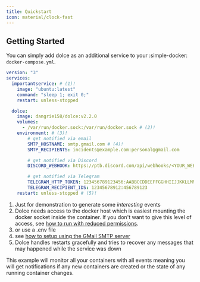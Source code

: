```yaml
---
title: Quickstart
icon: material/clock-fast
---
```


## Getting Started

You can simply add dolce as an additional service to your :simple-docker: `docker-compose.yml`.

```yaml title="docker-compose.yml"
version: "3"
services:
  importantservice: # (1)!
    image: "ubuntu:latest"
    command: "sleep 1; exit 0;"
    restart: unless-stopped

  dolce:
    image: dangrie158/dolce:v2.2.0
    volumes:
      - /var/run/docker.sock:/var/run/docker.sock # (2)!
    environment: # (3)!
        # get notified via email
        SMTP_HOSTNAME: smtp.gmail.com # (4)!
        SMTP_RECIPIENTS: incidents@example.com:personal@gmail.com

        # get notified via Discord
        DISCORD_WEBHOOK: https://ptb.discord.com/api/webhooks/<YOUR_WEBHOOK>

        # get notified via Telegram
        TELEGRAM_HTTP_TOKEN: 123456789123456:AABBCCDDEEFFGGHHIIJJKKLLMM
        TELEGRAM_RECIPIENT_IDS: 12345678912:456789123
    restart: unless-stopped # (5)!
```

1. Just for demonstration to generate some _interesting_ events
2. Dolce needs access to the docker host which is easiest mounting the docker socket inside the container. If you don't
   want to give this level of access, see [how to run with reduced permissions](advanced/reduced-permissions.md).
3. or use a .env file
4. see [how to setup using the GMail SMTP server](notifiers/smtp.md#setup-gmail-as-your-smtp-server)
5. Dolce handles restarts gracefully and tries to recover any messages that may happened while the service was down

This example will monitor all your containers with all events meaning you will get notifications if any new containers
are created or the state of any running container changes.
